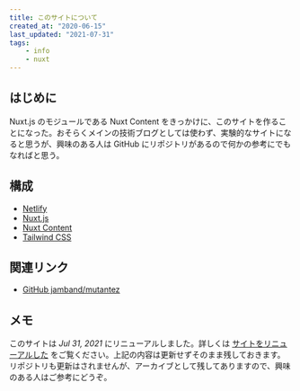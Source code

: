 ```yaml
---
title: このサイトについて
created_at: "2020-06-15"
last_updated: "2021-07-31"
tags:
    - info
    - nuxt
---
```



## はじめに

Nuxt.js のモジュールである Nuxt Content をきっかけに、このサイトを作ることになった。おそらくメインの技術ブログとしては使わず、実験的なサイトになると思うが、興味のある人は GitHub にリポジトリがあるので何かの参考にでもなればと思う。

## 構成

- [Netlify](https://www.netlify.com/)
- [Nuxt.js](https://nuxtjs.org/)
- [Nuxt Content](https://content.nuxtjs.org/)
- [Tailwind CSS](https://tailwindcss.com/)

## 関連リンク

- [GitHub jamband/mutantez](https://github.com/jamband/mutantez)

## メモ

このサイトは *Jul 31, 2021* にリニューアルしました。詳しくは [サイトをリニューアルした](https://jamband.github.io/blog/2021/07/about-renewal-this-site/) をご覧ください。上記の内容は更新せずそのまま残しておきます。リポジトリも更新はされませんが、アーカイブとして残してありますので、興味のある人はご参考にどうぞ。
